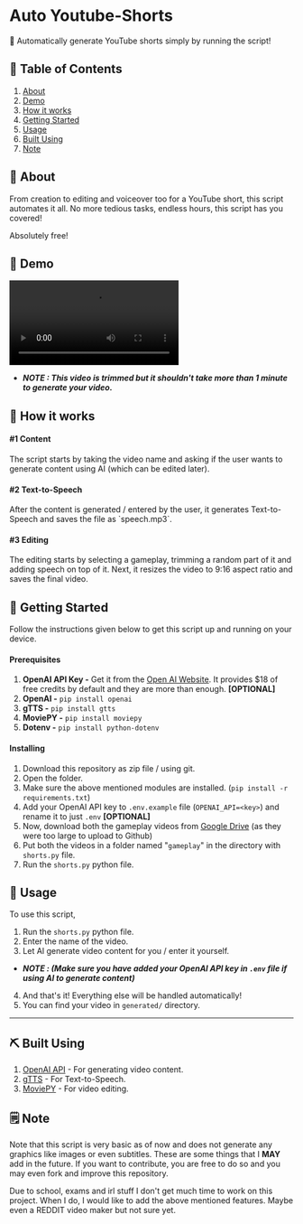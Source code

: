 # Auto Youtube-Shorts

🤖 Automatically generate YouTube shorts simply by running the script!

## 📝 Table of Contents

1. [About](#about)
2. [Demo](#demo)
3. [How it works](#working)
4. [Getting Started](#getting_started)
5. [Usage](#usage)
6. [Built Using](#built_using)
7. [Note](#note)

<h2 id="about">🧐 About</h2>

From creation to editing and voiceover too for a YouTube short, this script automates it all. No more tedious tasks, endless hours, this script has you covered!

Absolutely free!

<h2 id="demo">🎥 Demo</h2>

![Working](https://user-images.githubusercontent.com/88529771/236298905-5abe9905-f6ef-4cfb-859e-2c663ae2025a.mp4)

- ***NOTE : This video is trimmed but it shouldn't take more than 1 minute to generate your video.***

<h2 id="working">💭 How it works</h2>

<h4>#1 Content</h4>
The script starts by taking the video name and asking if the user wants to generate content using AI (which can be edited later).

<h4>#2 Text-to-Speech</h4>
After the content is generated / entered by the user, it generates Text-to-Speech and saves the file as `speech.mp3`.

<h4>#3 Editing</h4>
The editing starts by selecting a gameplay, trimming a random part of it and adding speech on top of it. Next, it resizes the video to 9:16 aspect ratio and saves the final video.

<h2 id="getting_started">🏁 Getting Started</h2>

Follow the instructions given below to get this script up and running on your device.

<h4>Prerequisites</h4>

1. **OpenAI API Key -** Get it from the [Open AI Website](https://platform.openai.com/account/api-keys). It provides $18 of free credits by default and they are more than enough. **[OPTIONAL]**
2. **OpenAI -** `pip install openai`
3. **gTTS -** `pip install gtts`
4. **MoviePY -** `pip install moviepy`
5. **Dotenv -** `pip install python-dotenv`

<h4>Installing</h4>

1. Download this repository as zip file / using git.
2. Open the folder.
3. Make sure the above mentioned modules are installed. (`pip install -r requirements.txt`)
4. Add your OpenAI API key to `.env.example` file (`OPENAI_API=<key>`) and rename it to just `.env` **[OPTIONAL]**
5. Now, download both the gameplay videos from [Google Drive](https://drive.google.com/drive/folders/1qToyKgKDLOPgoMj_EMhA6qusV4xCr4Sb?usp=sharing) (as they were too large to upload to Github)
6. Put both the videos in a folder named "`gameplay`" in the directory with `shorts.py` file.
7. Run the `shorts.py` python file.

<h2 id="usage">🎈 Usage</h2>

To use this script,

1. Run the `shorts.py` python file.
2. Enter the name of the video.
3. Let AI generate video content for you / enter it yourself.

- ***NOTE : (Make sure you have added your OpenAI API key in `.env` file if using AI to generate content)***

4. And that's it! Everything else will be handled automatically!
5. You can find your video in `generated/` directory.

---


<h2 id="built_using">⛏️ Built Using</h2>

1. [OpenAI API](https://platform.openai.com/docs/api-reference) - For generating video content.
2. [gTTS](https://gtts.readthedocs.io/en/latest/) - For Text-to-Speech.
3. [MoviePY](https://zulko.github.io/moviepy/) - For video editing.

<h2 id="note">🗒️ Note</h2>

Note that this script is very basic as of now and does not generate any graphics like images or even subtitles. These are some things that I **MAY** add in the future. If you want to contribute, you are free to do so and you may even fork and improve this repository.

Due to school, exams and irl stuff I don't get much time to work on this project. When I do, I would like to add the above mentioned features. Maybe even a REDDIT video maker but not sure yet.
